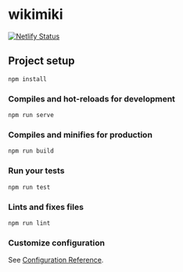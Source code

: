 # wikimiki

[![Netlify Status](https://api.netlify.com/api/v1/badges/c26e9fdf-996d-4fd5-af71-564f63c02798/deploy-status)](https://app.netlify.com/sites/wikimiki/deploys)


## Project setup
```
npm install
```

### Compiles and hot-reloads for development
```
npm run serve
```

### Compiles and minifies for production
```
npm run build
```

### Run your tests
```
npm run test
```

### Lints and fixes files
```
npm run lint
```

### Customize configuration
See [Configuration Reference](https://cli.vuejs.org/config/).
